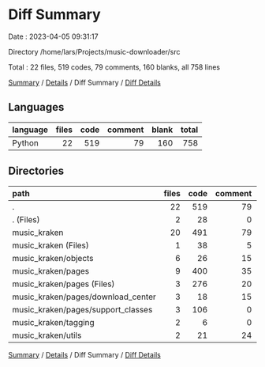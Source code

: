 # Diff Summary

Date : 2023-04-05 09:31:17

Directory /home/lars/Projects/music-downloader/src

Total : 22 files,  519 codes, 79 comments, 160 blanks, all 758 lines

[Summary](results.md) / [Details](details.md) / Diff Summary / [Diff Details](diff-details.md)

## Languages
| language | files | code | comment | blank | total |
| :--- | ---: | ---: | ---: | ---: | ---: |
| Python | 22 | 519 | 79 | 160 | 758 |

## Directories
| path | files | code | comment | blank | total |
| :--- | ---: | ---: | ---: | ---: | ---: |
| . | 22 | 519 | 79 | 160 | 758 |
| . (Files) | 2 | 28 | 0 | 8 | 36 |
| music_kraken | 20 | 491 | 79 | 152 | 722 |
| music_kraken (Files) | 1 | 38 | 5 | 9 | 52 |
| music_kraken/objects | 6 | 26 | 15 | 19 | 60 |
| music_kraken/pages | 9 | 400 | 35 | 108 | 543 |
| music_kraken/pages (Files) | 3 | 276 | 20 | 61 | 357 |
| music_kraken/pages/download_center | 3 | 18 | 15 | 16 | 49 |
| music_kraken/pages/support_classes | 3 | 106 | 0 | 31 | 137 |
| music_kraken/tagging | 2 | 6 | 0 | 4 | 10 |
| music_kraken/utils | 2 | 21 | 24 | 12 | 57 |

[Summary](results.md) / [Details](details.md) / Diff Summary / [Diff Details](diff-details.md)